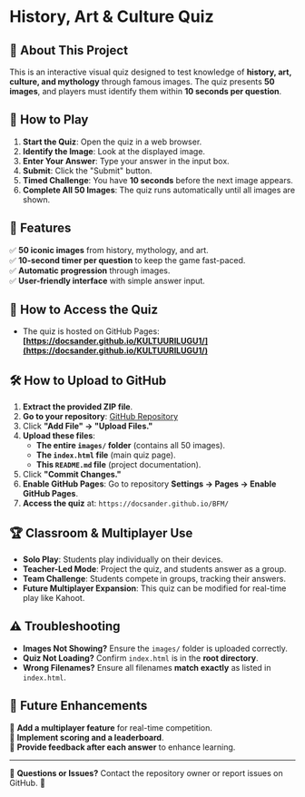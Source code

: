 # History, Art & Culture Quiz

## 🎯 About This Project
This is an interactive visual quiz designed to test knowledge of **history, art, culture, and mythology** through famous images. The quiz presents **50 images**, and players must identify them within **10 seconds per question**.

## 🚀 How to Play
1. **Start the Quiz**: Open the quiz in a web browser.
2. **Identify the Image**: Look at the displayed image.
3. **Enter Your Answer**: Type your answer in the input box.
4. **Submit**: Click the "Submit" button.
5. **Timed Challenge**: You have **10 seconds** before the next image appears.
6. **Complete All 50 Images**: The quiz runs automatically until all images are shown.

## 📌 Features
✅ **50 iconic images** from history, mythology, and art.  
✅ **10-second timer per question** to keep the game fast-paced.  
✅ **Automatic progression** through images.  
✅ **User-friendly interface** with simple answer input.

## 🔗 How to Access the Quiz
- The quiz is hosted on GitHub Pages:  
  **[https://docsander.github.io/KULTUURILUGU1/](https://docsander.github.io/KULTUURILUGU1/)**

## 🛠 How to Upload to GitHub
1. **Extract the provided ZIP file**.
2. **Go to your repository**: [GitHub Repository](https://github.com/DocSander/KULTUURILUGU1)
3. Click **"Add File" → "Upload Files."**
4. **Upload these files**:
   - **The entire `images/` folder** (contains all 50 images).
   - **The `index.html` file** (main quiz page).
   - **This `README.md` file** (project documentation).
5. Click **"Commit Changes."**
6. **Enable GitHub Pages**: Go to repository **Settings → Pages → Enable GitHub Pages**.
7. **Access the quiz** at: `https://docsander.github.io/BFM/`

## 🏆 Classroom & Multiplayer Use
- **Solo Play**: Students play individually on their devices.
- **Teacher-Led Mode**: Project the quiz, and students answer as a group.
- **Team Challenge**: Students compete in groups, tracking their answers.
- **Future Multiplayer Expansion**: This quiz can be modified for real-time play like Kahoot.

## ⚠️ Troubleshooting
- **Images Not Showing?** Ensure the `images/` folder is uploaded correctly.
- **Quiz Not Loading?** Confirm `index.html` is in the **root directory**.
- **Wrong Filenames?** Ensure all filenames **match exactly** as listed in `index.html`.

## 📌 Future Enhancements
🔹 **Add a multiplayer feature** for real-time competition.  
🔹 **Implement scoring and a leaderboard**.  
🔹 **Provide feedback after each answer** to enhance learning.

---
📩 **Questions or Issues?** Contact the repository owner or report issues on GitHub. 🚀

